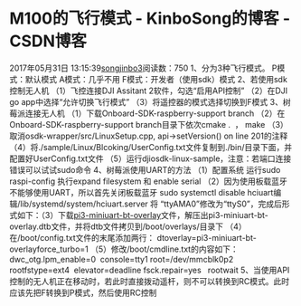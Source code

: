 # M100的飞行模式 - KinboSong的博客 - CSDN博客
2017年05月31日 13:15:39[songjinbo3](https://me.csdn.net/KinboSong)阅读数：750
1、分为3种飞行模式。
P模式：默认模式
A模式：几乎不用
F模式：开发者（使用sdk）模式
2、若使用sdk控制无人机
（1）飞控连接DJI Assitant 2软件，勾选“启用API控制”
（2）在DJI go app中选择“允许切换飞行模式”
（3）将遥控器的模式选择切换到F模式
3、树莓派连接无人机
（1）下载Onboard-SDK-raspberry-support branch
（2）在Onboard-SDK-raspberry-support branch目录下依次cmake .  ， make
（3）取消osdk-wrapper/src/LinuxSetup.cpp, api->setVersion() on line 201的注释
（4）将./sample/Linux/Blcoking/UserConfig.txt文件复制到./bin/目录下面，并配置好UserConfig.txt文件
（5）运行djiosdk-linux-sample，注意：若端口连接错误可以试试sudo命令
4、树莓派使用UART的方法
（1）配置系统
运行sudo raspi-config
执行expand filesystem 和 enable serial
（2）因为使用板载蓝牙不能够使用UART，所以首先关闭板载蓝牙
sudo systemctl disable hciuart编辑/lib/systemd/system/hciuart.server 将 “ttyAMA0”修改为“ttyS0”，完成后形式如下：（3）下载[pi3-miniuart-bt-overlay](http://ukonline2000.com/?attachment_id=881)文件，解压出pi3-miniuart-bt-overlay.dtb文件，并将dtb文件拷贝到/boot/overlays/目录下
（4）在/boot/config.txt文件的末尾添加两行：
dtoverlay=pi3-miniuart-bt-overlayforce_turbo=1
（5）修改/boot/cmdline.txt的内容如下：
dwc_otg.lpm_enable=0  console=tty1 root=/dev/mmcblk0p2 rootfstype=ext4  elevator=deadline fsck.repair=yes   rootwait
5、当使用API控制的无人机正在移动时，若此时直接拨动遥杆，则不可以转换到RC模式。此时应该先把F转换到P模式，然后使用RC控制
